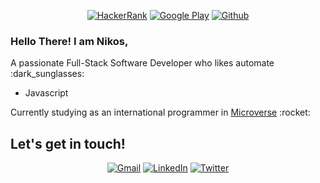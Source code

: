 <!--<img src="https://user-images.githubusercontent.com/47700024/109900732-9acc5680-7c76-11eb-9d0c-daf0d7aae5ff.png" alt="Fernando Marques, Full Stack Developer and Unity Developer"> -->

<p align="center">
<a href="https://www.hackerrank.com/frpm1001" target="_blank"><img src="https://img.shields.io/badge/HackerRank-2EC866.svg?&style=for-the-badge&logo=hackerrank&logoColor=white" alt="HackerRank"></a>
<a href="https://play.google.com/store/apps/dev?id=8164326238474168734" target="_blank"><img src="https://img.shields.io/badge/Google Play-414141.svg?&style=for-the-badge&logo=google-play&logoColor=white" alt="Google Play"></a>
<a href="https://github.com/fernandorpm" target="_blank"><img src="https://img.shields.io/badge/GitHub-100000?style=for-the-badge&logo=github&logoColor=white" alt="Github"></a>
</p>
<h3>Hello There! I am Nikos,</h3>
<p>A passionate Full-Stack Software Developer who likes automate :dark_sunglasses: </p>
<ul>
  <li>Javascript</li>
</ul>

<p>Currently studying as an international programmer in <a href="https://www.microverse.org/" target="_blank">Microverse</a> :rocket:</p>

<!--
<p align="center">
[![My stats](https://github-readme-stats.vercel.app/api?username=fernandorpm&show_icons=true&theme=default)](https://github.com/anuraghazra/github-readme-stats)
</p>
-->

<h2>Let's get in touch!</h2>
<p align="center">
  <a href="mailto:nikos@pountzas.gr" target="_blank"><img src="https://img.shields.io/badge/Gmail-D14836?style=for-the-badge&logo=gmail&logoColor=white" alt="Gmail"></a>
  <a href="https://www.linkedin.com/in/nikos-pountzas-173ba4a8/" target="_blank"><img src="https://img.shields.io/badge/LinkedIn-%230077B5.svg?&style=for-the-badge&logo=linkedin&logoColor=white" alt="LinkedIn"></a>
  <a href="https://twitter.com/pountzas20" target="_blank"><img src="https://img.shields.io/badge/Twitter-1DA1F2.svg?&style=for-the-badge&logo=twitter&logoColor=white" alt="Twitter"></a>
  
</p>


<!--
**pountzas/pountzas** is a ✨ _special_ ✨ repository because its `README.md` (this file) appears on your GitHub profile.

Here are some ideas to get you started:

- 🔭 I’m currently working on ...
- 🌱 I’m currently learning ...
- 👯 I’m looking to collaborate on ...
- 🤔 I’m looking for help with ...
- 💬 Ask me about ...
- 📫 How to reach me: ...
- 😄 Pronouns: ...
- ⚡ Fun fact: ...
-->
